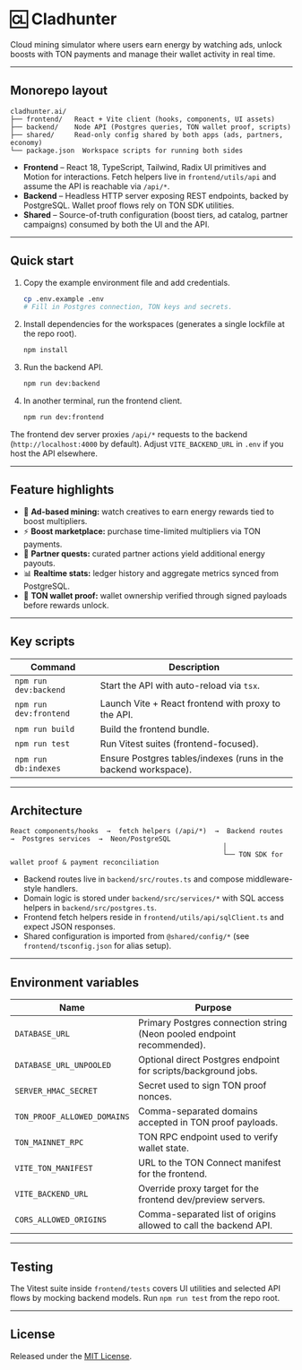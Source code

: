 # 🆑 Cladhunter

Cloud mining simulator where users earn energy by watching ads, unlock boosts with TON payments and manage their wallet activity in real time.

---

## Monorepo layout

```
cladhunter.ai/
├── frontend/   React + Vite client (hooks, components, UI assets)
├── backend/    Node API (Postgres queries, TON wallet proof, scripts)
├── shared/     Read-only config shared by both apps (ads, partners, economy)
└── package.json  Workspace scripts for running both sides
```

* **Frontend** – React 18, TypeScript, Tailwind, Radix UI primitives and Motion for interactions. Fetch helpers live in `frontend/utils/api` and assume the API is reachable via `/api/*`.
* **Backend** – Headless HTTP server exposing REST endpoints, backed by PostgreSQL. Wallet proof flows rely on TON SDK utilities.
* **Shared** – Source-of-truth configuration (boost tiers, ad catalog, partner campaigns) consumed by both the UI and the API.

---

## Quick start

1. Copy the example environment file and add credentials.

   ```bash
   cp .env.example .env
   # Fill in Postgres connection, TON keys and secrets.
   ```

2. Install dependencies for the workspaces (generates a single lockfile at the repo root).

   ```bash
   npm install
   ```

3. Run the backend API.

   ```bash
   npm run dev:backend
   ```

4. In another terminal, run the frontend client.

   ```bash
   npm run dev:frontend
   ```

The frontend dev server proxies `/api/*` requests to the backend (`http://localhost:4000` by default). Adjust `VITE_BACKEND_URL` in `.env` if you host the API elsewhere.

---

## Feature highlights

- 🎯 **Ad-based mining:** watch creatives to earn energy rewards tied to boost multipliers.
- ⚡ **Boost marketplace:** purchase time-limited multipliers via TON payments.
- 🤝 **Partner quests:** curated partner actions yield additional energy payouts.
- 📊 **Realtime stats:** ledger history and aggregate metrics synced from PostgreSQL.
- 🔐 **TON wallet proof:** wallet ownership verified through signed payloads before rewards unlock.

---

## Key scripts

| Command | Description |
| --- | --- |
| `npm run dev:backend` | Start the API with auto-reload via `tsx`. |
| `npm run dev:frontend` | Launch Vite + React frontend with proxy to the API. |
| `npm run build` | Build the frontend bundle. |
| `npm run test` | Run Vitest suites (frontend-focused). |
| `npm run db:indexes` | Ensure Postgres tables/indexes (runs in the backend workspace). |

---

## Architecture

```
React components/hooks  →  fetch helpers (/api/*)  →  Backend routes  →  Postgres services  →  Neon/PostgreSQL
                                                     │
                                                     └── TON SDK for wallet proof & payment reconciliation
```

- Backend routes live in `backend/src/routes.ts` and compose middleware-style handlers.
- Domain logic is stored under `backend/src/services/*` with SQL access helpers in `backend/src/postgres.ts`.
- Frontend fetch helpers reside in `frontend/utils/api/sqlClient.ts` and expect JSON responses.
- Shared configuration is imported from `@shared/config/*` (see `frontend/tsconfig.json` for alias setup).

---

## Environment variables

| Name | Purpose |
| --- | --- |
| `DATABASE_URL` | Primary Postgres connection string (Neon pooled endpoint recommended). |
| `DATABASE_URL_UNPOOLED` | Optional direct Postgres endpoint for scripts/background jobs. |
| `SERVER_HMAC_SECRET` | Secret used to sign TON proof nonces. |
| `TON_PROOF_ALLOWED_DOMAINS` | Comma-separated domains accepted in TON proof payloads. |
| `TON_MAINNET_RPC` | TON RPC endpoint used to verify wallet state. |
| `VITE_TON_MANIFEST` | URL to the TON Connect manifest for the frontend. |
| `VITE_BACKEND_URL` | Override proxy target for the frontend dev/preview servers. |
| `CORS_ALLOWED_ORIGINS` | Comma-separated list of origins allowed to call the backend API. |

---

## Testing

The Vitest suite inside `frontend/tests` covers UI utilities and selected API flows by mocking backend models. Run `npm run test` from the repo root.

---

## License

Released under the [MIT License](./LICENSE).
